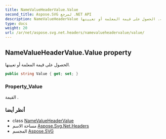 ```yaml
---
title: NameValueHeaderValue.Value
second_title: Aspose.SVG لمرجع .NET API
description: NameValueHeaderValue ملكية. الحصول على قيمة المعلمة أو تعيينها.
type: docs
weight: 20
url: /ar/net/aspose.svg.net.headers/namevalueheadervalue/value/
---
```

## NameValueHeaderValue.Value property

الحصول على قيمة المعلمة أو تعيينها.

```csharp
public string Value { get; set; }
```

### Property_Value

القيمة .

### أنظر أيضا

* class [NameValueHeaderValue](../)
* مساحة الاسم [Aspose.Svg.Net.Headers](../../namevalueheadervalue/)
* المجسم [Aspose.SVG](../../../)


